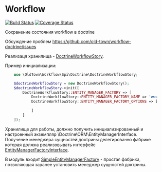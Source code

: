 # Workflow

[![Build Status](https://secure.travis-ci.org/old-town/workflow-doctrine.svg?branch=dev)](https://secure.travis-ci.org/old-town/workflow-doctrine)
[![Coverage Status](https://coveralls.io/repos/old-town/workflow-doctrine/badge.svg?branch=dev&service=github)](https://coveralls.io/github/old-town/workflow-doctrine?branch=dev)

Сохранение состояния workflow в doctrine

Обсуждение проблем https://github.com/old-town/workflow-doctrine/issues

Реализаця хранилища - [DoctrineWorkflowStory](./src/DoctrineWorkflowStory.php).

Пример инициализации:

```php
    use \OldTown\Workflow\Spi\Doctrine\DoctrineWorkflowStory;

    $doctrineWorkflowStory = new DoctrineWorkflowStory();
    $doctrineWorkflowStory->init([
        DoctrineWorkflowStory::ENTITY_MANAGER_FACTORY => [
            DoctrineWorkflowStory::ENTITY_MANAGER_FACTORY_NAME => 'имя класса фабрики, реализующей интерфейс \OldTown\Workflow\Spi\Doctrine\EntityManagerFactory\EntityManagerFactoryInterface',
            DoctrineWorkflowStory::ENTITY_MANAGER_FACTORY_OPTIONS => [
                
            ]
        ]
    ]);


```

Хранилище для работы, должно получить инициализированный и настроенный экземпляр \Doctrine\ORM\EntityManagerInterface.
Получение менеджера сущностей доктрины делегированно фабрике которая должна реализовывать интерфейс [EntityManagerFactoryInterface](./src/EntityManagerFactory/EntityManagerFactoryInterface.php).

В модуль входит [SimpleEntityManagerFactory](./src/EntityManagerFactory/SimpleEntityManagerFactory.php) - простая фабрика,
позволяющая заранее установить менеджер сущностей доктрины. 


